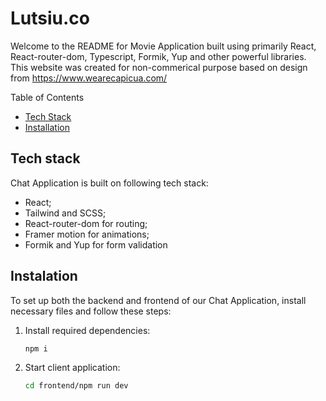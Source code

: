 # Lutsiu.co

Welcome to the README for Movie Application built using primarily React,  React-router-dom, Typescript, Formik, Yup and other powerful libraries.
This website was created for non-commerical purpose based on design from https://www.wearecapicua.com/

Table of Contents

- [Tech Stack](#tech-stack)
- [Installation](#installation)


## Tech stack
      
Chat Application is built on following tech stack:
  - React;
  - Tailwind and SCSS;
  - React-router-dom for routing;
  - Framer motion for animations;
  - Formik and Yup for form validation


## Instalation
To set up both the backend and frontend of our Chat Application, install necessary files and follow these steps:
  1. Install required dependencies:
     ```bash
     npm i
  2. Start client application:
     ```bash
     cd frontend/npm run dev



